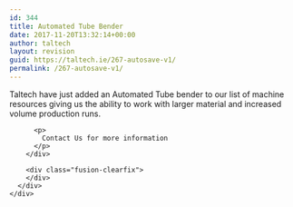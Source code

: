 ```yaml
---
id: 344
title: Automated Tube Bender
date: 2017-11-20T13:32:14+00:00
author: taltech
layout: revision
guid: https://taltech.ie/267-autosave-v1/
permalink: /267-autosave-v1/
---
```

<div class="fusion-fullwidth fullwidth-box nonhundred-percent-fullwidth non-hundred-percent-height-scrolling"  style='background-color: rgba(255,255,255,0);background-position: center center;background-repeat: no-repeat;padding-top:0px;padding-right:0px;padding-bottom:0px;padding-left:0px;'>
  <div class="fusion-builder-row fusion-row ">
    <div  class="fusion-layout-column fusion_builder_column fusion_builder_column_1_1  fusion-one-full fusion-column-first fusion-column-last shadow_panel 1_1"  style='margin-top:0px;margin-bottom:20px;'>
      <div class="fusion-column-wrapper" style="background-position:left top;background-repeat:no-repeat;-webkit-background-size:cover;-moz-background-size:cover;-o-background-size:cover;background-size:cover;"  data-bg-url="">
        <div class="fusion-text">
          <p>
            Taltech have just added an Automated Tube bender to our list of machine resources giving us the ability to work with larger material and increased volume production runs.
          </p>
          
          <p>
            Contact Us for more information
          </p>
        </div>
        
        <div class="fusion-clearfix">
        </div>
      </div>
    </div>
  </div>
</div>